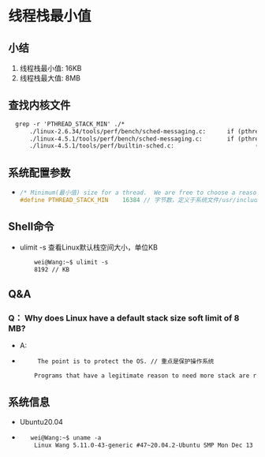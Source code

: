 # 线程栈最小值
## 小结
1. 线程栈最小值: 16KB
2. 线程栈最大值: 8MB

## 查找内核文件
```txt
  grep -r 'PTHREAD_STACK_MIN' ./*
      ./linux-2.6.34/tools/perf/bench/sched-messaging.c:      if (pthread_attr_setstacksize(&attr, PTHREAD_STACK_MIN) != 0)
      ./linux-4.5.1/tools/perf/bench/sched-messaging.c:       if (pthread_attr_setstacksize(&attr, PTHREAD_STACK_MIN) != 0)
      ./linux-4.5.1/tools/perf/builtin-sched.c:                       (size_t) max(16 * 1024, PTHREAD_STACK_MIN));
```

## 系统配置参数
+ 
   ```c
   /* Minimum(最小值) size for a thread.  We are free to choose a reasonable value.  */
   #define PTHREAD_STACK_MIN	16384 // 字节数，定义于系统文件/usr/include/x86_64-linux-gnu/bits/local_lim.h
   ```

## Shell命令
- ulimit -s  查看Linux默认栈空间大小，单位KB
  ```txt
      wei@Wang:~$ ulimit -s
      8192 // KB
  ```

## Q&A
### Q： Why does Linux have a default stack size soft limit of 8 MB?
+ A:
+ ```txt
       The point is to protect the OS. // 重点是保护操作系统

      Programs that have a legitimate reason to need more stack are rare. On the other hand, programmer mistakes are common,and sometimes said mistakes lead to code that gets stuck in an infinite loop.And if that infinite loop happens to contain a recursive function call,the stack would quickly eat all the available memory.The soft limit on the stack size prevents this: the program will crash but the rest of the OS will be unaffected. (有正当理由需要更多堆栈的程序很少见。另一方面，程序员的错误很常见，有时所说的错误会导致代码陷入无限循环。如果这个无限循环恰好包含一个递归函数调用，堆栈将很快耗尽所有可用内存。堆栈大小的软限制可以防止这种情况：程序将崩溃，但操作系统的其余部分将不受影响。)
  ```  

## 系统信息
+ Ubuntu20.04 
+ ```txt
     wei@Wang:~$ uname -a
      Linux Wang 5.11.0-43-generic #47~20.04.2-Ubuntu SMP Mon Dec 13 11:06:56 UTC 2021 x86_64 x86_64 x86_64 GNU/Linux
  ```